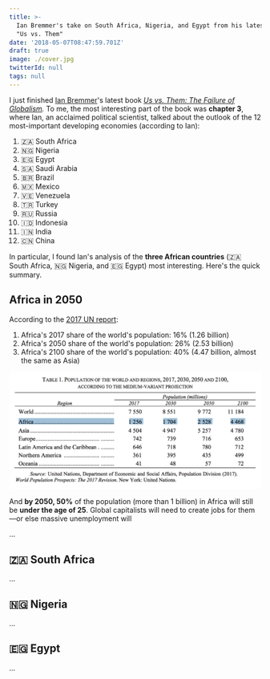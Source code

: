 ```yaml
---
title: >-
  Ian Bremmer's take on South Africa, Nigeria, and Egypt from his latest book
  "Us vs. Them"
date: '2018-05-07T08:47:59.701Z'
draft: true
image: ./cover.jpg
twitterId: null
tags: null
---
```


I just finished [Ian Bremmer](https://twitter.com/ianbremmer)'s latest book *[Us vs. Them: The Failure of Globalism](https://www.amazon.com/Us-vs-Them-Failure-Globalism-ebook/dp/B074DG6K8K/).* To me, the most interesting part of the book was **chapter 3**, where Ian, an acclaimed political scientist, talked about the outlook of the 12 most-important developing economies (according to Ian):

1. 🇿🇦 South Africa
1. 🇳🇬 Nigeria
1. 🇪🇬 Egypt
1. 🇸🇦 Saudi Arabia
1. 🇧🇷 Brazil
1. 🇲🇽 Mexico
1. 🇻🇪 Venezuela
1. 🇹🇷 Turkey
1. 🇷🇺 Russia
1. 🇮🇩 Indonesia
1. 🇮🇳 India
1. 🇨🇳 China

In particular, I found Ian's analysis of the **three African countries** (🇿🇦 South Africa, 🇳🇬 Nigeria, and 🇪🇬 Egypt) most interesting. Here's the quick summary.

<post-separator></post-separator>

## Africa in 2050

According to the [2017 UN report](https://esa.un.org/unpd/wpp/Publications/Files/WPP2017_KeyFindings.pdf):

1. Africa's 2017 share of the world's population: 16% (1.26 billion)
2. Africa's 2050 share of the world's population: 26% (2.53 billion)
3. Africa's 2100 share of the world's population: 40% (4.47 billion, almost the same as Asia)

![](./chart.png)

And **by 2050, 50%** of the population (more than 1 billion) in Africa will still be **under the age of 25**. Global capitalists will need to create jobs for them—or else massive unemployment will 

...

## 🇿🇦 South Africa

...

## 🇳🇬 Nigeria

...

## 🇪🇬 Egypt

...
